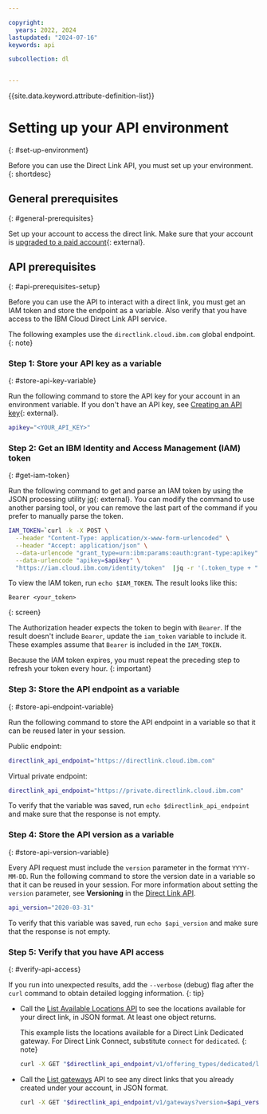 ```yaml
---

copyright:
  years: 2022, 2024
lastupdated: "2024-07-16"
keywords: api

subcollection: dl


---
```


{{site.data.keyword.attribute-definition-list}}

# Setting up your API environment
{: #set-up-environment}

Before you can use the Direct Link API, you must set up your environment.
{: shortdesc}

## General prerequisites
{: #general-prerequisites}

Set up your account to access the direct link. Make sure that your account is [upgraded to a paid account](/docs/account?topic=account-accountfaqs#changeacct){: external}.

## API prerequisites
{: #api-prerequisites-setup}

Before you can use the API to interact with a direct link, you must get an IAM token and store the endpoint as a variable. Also verify that you have access to the IBM Cloud Direct Link API service.

The following examples use the `directlink.cloud.ibm.com` global endpoint.
{: note}

### Step 1: Store your API key as a variable
{: #store-api-key-variable}

Run the following command to store the API key for your account in an environment variable. If you don't have an API key, see [Creating an API key](/docs/account?topic=account-userapikey&interface=ui#create_user_key){: external}.

```sh
apikey="<YOUR_API_KEY>"
```

### Step 2: Get an IBM Identity and Access Management (IAM) token
{: #get-iam-token}

Run the following command to get and parse an IAM token by using the JSON processing utility [jq](https://stedolan.github.io/jq/){: external}. You can modify the command to use another parsing tool, or you can remove the last part of the command if you prefer to manually parse the token.

```sh
IAM_TOKEN=`curl -k -X POST \
  --header "Content-Type: application/x-www-form-urlencoded" \
  --header "Accept: application/json" \
  --data-urlencode "grant_type=urn:ibm:params:oauth:grant-type:apikey" \
  --data-urlencode "apikey=$apikey" \
  "https://iam.cloud.ibm.com/identity/token"  |jq -r '(.token_type + " " + .access_token)'`
```

To view the IAM token, run ``echo $IAM_TOKEN``. The result looks like this:

```text
Bearer <your_token>
```
{: screen}

The Authorization header expects the token to begin with `Bearer`. If the result doesn't include `Bearer`, update the `iam_token` variable to include it. These examples assume that `Bearer` is included in the `IAM_TOKEN`.

Because the IAM token expires, you must repeat the preceding step to refresh your token every hour.
{: important}

### Step 3: Store the API endpoint as a variable
{: #store-api-endpoint-variable}

Run the following command to store the API endpoint in a variable so that it can be reused later in your session.

Public endpoint:

```sh
directlink_api_endpoint="https://directlink.cloud.ibm.com"
```

Virtual private endpoint:

```sh
directlink_api_endpoint="https://private.directlink.cloud.ibm.com"
```

To verify that the variable was saved, run `echo $directlink_api_endpoint` and make sure that the response is not empty.

### Step 4: Store the API version as a variable
{: #store-api-version-variable}

Every API request must include the `version` parameter in the format `YYYY-MM-DD`. Run the following command to store the version date in a variable so that it can be reused in your session. For more information about setting the `version` parameter, see **Versioning** in the [Direct Link API](/apidocs/direct_link#versioning).

```sh
api_version="2020-03-31"
```

To verify that this variable was saved, run ``echo $api_version`` and make sure that the response is not empty.

### Step 5: Verify that you have API access
{: #verify-api-access}

If you run into unexpected results, add the `--verbose` (debug) flag after the `curl` command to obtain detailed logging information.
{: tip}

* Call the [List Available Locations API](/apidocs/direct_link#list-offering-type-locations) to see the locations available for your direct link, in JSON format. At least one object returns.

   This example lists the locations available for a Direct Link Dedicated gateway. For Direct Link Connect, substitute `connect` for `dedicated`.
   {: note}

    ```sh
    curl -X GET "$directlink_api_endpoint/v1/offering_types/dedicated/locations?version=$api_version"   -H "Authorization: $IAM_TOKEN"
    ```

* Call the [List gateways](/apidocs/direct_link#list-gateways) API to see any direct links that you already created under your account, in JSON format.

    ```sh
    curl -X GET "$directlink_api_endpoint/v1/gateways?version=$api_version"   -H "Authorization: $IAM_TOKEN"
    ```
